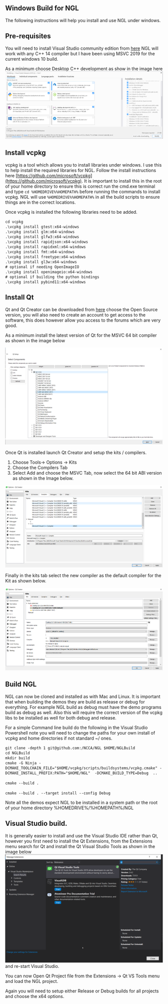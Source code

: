 ## Windows Build for NGL

The following instructions will help you install and use NGL under windows.

## Pre-requisites

You will need to install Visual Studio community edition from [here](https://visualstudio.microsoft.com/downloads/) NGL will work with any C++ 14 compiler but I have been using MSVC 2019 for the current windows 10 build.

As a minimum choose Desktop C++ development as show in the image here
![](images/windows1.png)

## Install vcpkg

vcpkg is a tool which allows you to install libraries under windows. I use this to help install the required libraries for NGL. Follow the install instructions here  [https://github.com/microsoft/vcpkg](https://github.com/microsoft/vcpkg). It is important to install this in the root of your home directory to ensure this is correct run the cmd.exe terminal and type ```cd %HOMEDRIVE%%HOMEPATH%``` before running the commands to install vcpkg. NGL will use ``` %HOMEDRIVE%%HOMEPATH% ``` in all the build scripts to ensure things are in the correct locations.

Once vcpkg is installed the following libraries need to be added.


```
cd vcpkg
.\vcpkg install gtest:x64-windows
.\vcpkg install glm:x64-windows
.\vcpkg install glfw3:x64-windows
.\vcpkg install rapidjson:x64-windows
.\vcpkg install rapidxml:x64-windows
.\vcpkg install fmt:x64-windows
.\vcpkg install freetype:x64-windows
.\vcpkg install gl3w:x64-windows
# optional if needing OpenImageIO
.\vcpkg install openimageio:x64-windows
# optional if building the python bindings
.\vcpkg install pybind11:x64-windows
```

## Install Qt 

Qt and Qt Creator can be downloaded from [here](https://www.qt.io/download) choose the Open Source version, you will also need to create an account to get access to the software, this does however allow you access to the forums which are very good.

As a minimum install the latest version of Qt for the MSVC 64 bit compiler as shown in the image below

![](images/qt.png)


Once Qt is installed launch Qt Creator and setup the kits / compilers.

1. Choose Tools-> Options -> Kits
2. Choose the Compilers Tab
3. Select Add and choose the MSVC Tab, now select the 64 bit ABI version as shown in the Image below.

![](images/qt2.png)

Finally in the kits tab select the new compiler as the default compiler for the Kit as shown below.

![](images/qt3.png)

## Build NGL

NGL can now be cloned and installed as with Mac and Linux. It is important that when building the demos they are build as release or debug for everything. For example NGL build as debug must have the demo programs build as debug as well. Also this will require the correct version of the vcpkg libs to be installed as well for both debug and release.

For a simple Command line build do the following in the Visual Studio Powershell note you will need to change the paths for your own install of vcpkg and home directories if not standard ~/ ones.

```
git clone -depth 1 git@github.com:/NCCA/NGL $HOME/NGLBuild
cd NGLBuild
mkdir build
cmake -G Ninja -DCMAKE_TOOLCHAIN_FILE="$HOME/vcpkg/scripts/buildsystems/vcpkg.cmake" -DCMAKE_INSTALL_PREFIX:PATH="$HOME/NGL"  -DCMAKE_BUILD_TYPE=Debug  ..

cmake --build .

cmake --build . --target install --config Debug

```

Note all the demos expect NGL to be installed in a system path or the root of your home directory %HOMEDRIVE%/%HOMEPATH%/NGL 

## Visual Studio build.

It is generally easier to install and use the Visual Studio IDE rather than Qt, however you first need to install the Qt Extensions, from the Extensions menu search for Qt and install the Qt Visual Studio Tools as shown in the image below
![](images/qt4.png) and re-start Visual Studio.

You can now Open Qt Project file from the Extensions -> Qt VS Tools menu and load the NGL project.

Again you will need to setup either Release or Debug builds for all projects and choose the x64 options.

